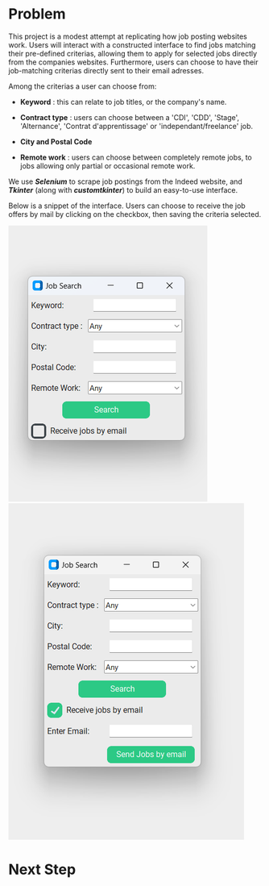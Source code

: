 # Problem
This project is a modest attempt at replicating how job posting websites work. 
Users will interact with a constructed interface to find jobs matching their pre-defined criterias, allowing them to apply for selected jobs directly from the companies websites. Furthermore, users can choose to have their job-matching criterias directly sent to their email adresses. 

Among the criterias a user can choose from:
- **Keyword** : this can relate to job titles, or the company's name.

- **Contract type** : users can choose between a 'CDI', 'CDD', 'Stage', 'Alternance', 'Contrat d'apprentissage' or 'independant/freelance' job.

- **City and Postal Code** 

- **Remote work** : users can choose between completely remote jobs, to jobs allowing only partial or occasional remote work. 

We use ***Selenium*** to scrape job postings from the Indeed website, and ***Tkinter*** (along with ***customtkinter***) to build an easy-to-use interface.  

Below is a snippet of the interface. Users can choose to receive the job offers by mail by clicking on the checkbox, then saving the criteria selected. 

![alt text](interface.png)        ![alt text](interface_after_clicking.png)

# Next Step
